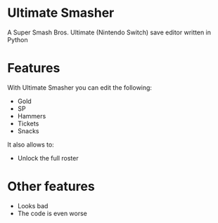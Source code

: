 # Ultimate Smasher
A Super Smash Bros. Ultimate (Nintendo Switch) save editor written in Python

Features
=====
With Ultimate Smasher you can edit the following:

* Gold
* SP
* Hammers
* Tickets
* Snacks



It also allows to:
* Unlock the full roster


Other features
=====

- Looks bad
- The code is even worse
